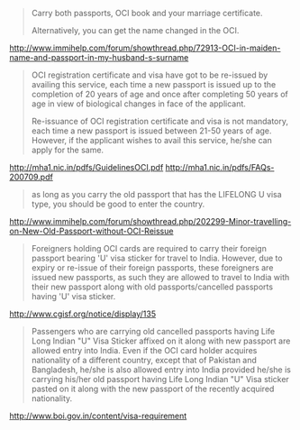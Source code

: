 
<blockquote>
Carry both passports, OCI book and your marriage certificate.

Alternatively, you can get the name changed in the OCI. 
</blockquote>

http://www.immihelp.com/forum/showthread.php/72913-OCI-in-maiden-name-and-passport-in-my-husband-s-surname

<blockquote>
OCI registration certificate and visa have got to be re-issued by availing this service, each time a new passport is issued up to the completion of 20 years of age and once after completing 50 years of age in view of biological changes in face of the applicant.
 
Re-issuance of OCI registration certificate and visa is not mandatory, each time a new passport is issued between 21-50 years of age. However, if the applicant wishes to avail this service, he/she can apply for the same.
</blockquote>

http://mha1.nic.in/pdfs/GuidelinesOCI.pdf
http://mha1.nic.in/pdfs/FAQs-200709.pdf
 
<blockquote>
as long as you carry the old passport that has the LIFELONG U visa type, you should be good to enter the country.
</blockquote>

http://www.immihelp.com/forum/showthread.php/202299-Minor-travelling-on-New-Old-Passport-without-OCI-Reissue
 
<blockquote>
Foreigners holding OCI cards are required to carry their foreign passport bearing 'U' visa sticker for travel to India. However, due to expiry or re-issue of their foreign passports, these foreigners are issued new passports, as such they are allowed to travel to India with their new passport along with old passports/cancelled passports having 'U' visa sticker.
</blockquote>

http://www.cgisf.org/notice/display/135
 
<blockquote>
Passengers who are carrying old cancelled passports having Life Long Indian "U" Visa Sticker affixed on it along with new passport are allowed entry into India.
Even if the OCI card holder acquires nationality of a different country, except that of Pakistan and Bangladesh, he/she is also allowed entry into India provided he/she is carrying his/her old passport having Life Long Indian "U" Visa sticker pasted on it along with the new passport of the recently acquired nationality. 
</blockquote>

http://www.boi.gov.in/content/visa-requirement
